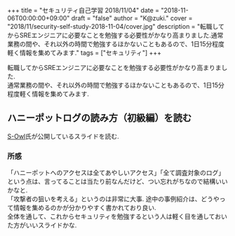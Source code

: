 +++
title = "セキュリティ自己学習 2018/11/04"
date = "2018-11-06T00:00:00+09:00"
draft = "false"
author = "K@zuki."
cover = "2018/11/security-self-study-2018-11-04/cover.jpg"
description = "転職してからSREエンジニアに必要なことを勉強する必要性がかなり高まりました.通常業務の間や、それ以外の時間で勉強するほかないこともあるので、1日15分程度軽く情報を集めてみます."
tags = ["セキュリティ"]
+++

転職してからSREエンジニアに必要なことを勉強する必要性がかなり高まりました.  
通常業務の間や、それ以外の時間で勉強するほかないこともあるので、1日15分程度軽く情報を集めてみます.

## ハニーポットログの読み方（初級編）を読む
[S-Owl](https://twitter.com/sec_s_owl)氏が公開しているスライドを読む.

<script async class="speakerdeck-embed" data-id="13835022feab4787acb0890f6c03b718" data-ratio="1.33333333333333" src="//speakerdeck.com/assets/embed.js"></script>

### 所感
「ハニーポットへのアクセスは全てあやしいアクセス」「全て調査対象のログ」という点は、言ってることは当たり前なんだけど、つい忘れがちなので結構いいかなと.  
「攻撃者の狙いを考える」というのは非常に大事.
途中の事例紹介は、どうやって情報を集めるのかが分かりやすく書かれており良い.  
全体を通して、これからセキュリティを勉強するという人は軽く目を通しておいた方がいいスライドかな.
